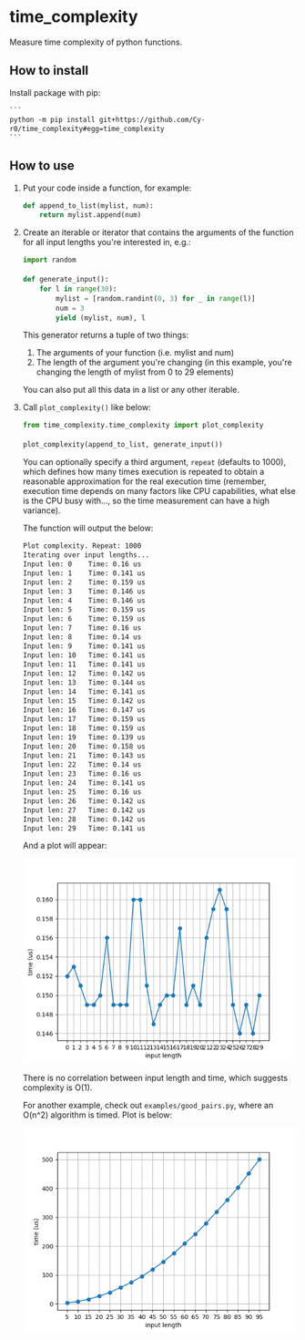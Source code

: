 # time_complexity

Measure time complexity of python functions.


## How to install

Install package with pip:

    ```
    python -m pip install git+https://github.com/Cy-r0/time_complexity#egg=time_complexity
    ```


## How to use

1. Put your code inside a function, for example:

    ```python
    def append_to_list(mylist, num):
        return mylist.append(num)
    ```


2. Create an iterable or iterator that contains the arguments of the function for all input lengths you're interested in, e.g.:
  
    ```python
    import random

    def generate_input():
        for l in range(30):
            mylist = [random.randint(0, 3) for _ in range(l)]
            num = 3
            yield (mylist, num), l
    ```

    This generator returns a tuple of two things:

    1. The arguments of your function (i.e. mylist and num)
    2. The length of the argument you're changing (in this example, you're changing the length of mylist from 0 to 29 elements)

    You can also put all this data in a list or any other iterable.


3. Call ```plot_complexity()``` like below:

    ```python
    from time_complexity.time_complexity import plot_complexity

    plot_complexity(append_to_list, generate_input())
    ```

    You can optionally specify a third argument, ```repeat``` (defaults to 1000), which defines how many times execution is repeated to obtain a reasonable approximation for the real execution time (remember, execution time depends on many factors like CPU capabilities, what else is the CPU busy with..., so the time measurement can have a high variance).

    The function will output the below:

    ```
    Plot complexity. Repeat: 1000
    Iterating over input lengths...
    Input len: 0 	Time: 0.16 us
    Input len: 1 	Time: 0.141 us
    Input len: 2 	Time: 0.159 us
    Input len: 3 	Time: 0.146 us
    Input len: 4 	Time: 0.146 us
    Input len: 5 	Time: 0.159 us
    Input len: 6 	Time: 0.159 us
    Input len: 7 	Time: 0.16 us
    Input len: 8 	Time: 0.14 us
    Input len: 9 	Time: 0.141 us
    Input len: 10 	Time: 0.141 us
    Input len: 11 	Time: 0.141 us
    Input len: 12 	Time: 0.142 us
    Input len: 13 	Time: 0.144 us
    Input len: 14 	Time: 0.141 us
    Input len: 15 	Time: 0.142 us
    Input len: 16 	Time: 0.147 us
    Input len: 17 	Time: 0.159 us
    Input len: 18 	Time: 0.159 us
    Input len: 19 	Time: 0.139 us
    Input len: 20 	Time: 0.158 us
    Input len: 21 	Time: 0.143 us
    Input len: 22 	Time: 0.14 us
    Input len: 23 	Time: 0.16 us
    Input len: 24 	Time: 0.141 us
    Input len: 25 	Time: 0.16 us
    Input len: 26 	Time: 0.142 us
    Input len: 27 	Time: 0.142 us
    Input len: 28 	Time: 0.142 us
    Input len: 29 	Time: 0.141 us
    ```

    And a plot will appear:

    ![constant_time](media/O(1).png)

    There is no correlation between input length and time, which suggests complexity is O(1).

    For another example, check out ```examples/good_pairs.py```, where an O(n^2) algorithm is timed. Plot is below:

    ![quad_time](media/O(n^2).png)

